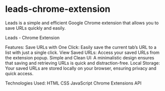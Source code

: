 # leads-chrome-extension
Leads is a simple and efficient Google Chrome extension that allows you to save URLs quickly and easily.

Leads - Chrome Extension

Features:
    Save URLs with One Click: 
      Easily save the current tab’s URL to a list with just a single click.
    View Saved URLs: 
      Access your saved URLs from the extension popup.
    Simple and Clean UI: 
      A minimalistic design ensures that saving and retrieving URLs is quick and distraction-free.
    Local Storage: 
      Your saved URLs are stored locally on your browser, ensuring privacy and quick access.


Technologies Used:
    HTML
    CSS
    JavaScript
    Chrome Extensions API
